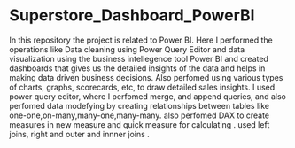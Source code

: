 # Superstore_Dashboard_PowerBI
In this repository the project is related to Power BI. Here I performed the operations like Data cleaning using Power Query Editor and data visualization using the business intellegence tool Power BI and created dashboards that gives us the detailed insights of the data and helps in making data driven business decisions. Also perfomed using various types of charts, graphs, scorecards, etc, to draw detailed sales insights. I used power query editor, where I perfomed merge, and append queries, and also perfomed data modefying by creating relationships between tables like one-one,on-many,many-one,many-many. also perfomed DAX to create measures in new measure and quick measure for calculating . used left joins, right and outer and innner joins .
